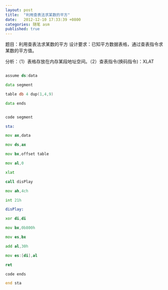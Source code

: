 ```yaml
---
layout: post
title:  "利用查表法求某数的平方"
date:   2012-12-10 17:33:39 +0800
categories: 随笔 asm
published: true
---
```


题目：利用查表法求某数的平方
设计要求：已知平方数据表格，通过查表指令求某数的平方值。

分析：（1）表格存放在内存某段地址空间。（2）查表指令(换码指令)：XLAT


```asm

assume ds:data

data segment

table db 4 dup(1,4,9)

data ends


code segment

sta:

mov ax,data

mov ds,ax

mov bx,offset table

mov al,0

xlat

call disPlay

mov ah,4ch

int 21h

disPlay:

xor di,di

mov bx,0b800h

mov es,bx

add al,30h

mov es:[di],al

ret

code ends

end sta


```


